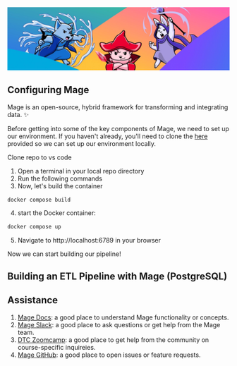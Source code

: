 <div>
<img src="https://github.com/mage-ai/assets/blob/main/mascots/mascots-shorter.jpeg?raw=true">
</div>

## Configuring Mage

Mage is an open-source, hybrid framework for transforming and integrating data. ✨

Before getting into some of the key components of Mage, we need to set up our environment. If you haven't already, you'll need to clone the [here](https://docs.mage.ai/introduction/overview) provided so we can set up our environment locally.

Clone repo to vs code
1. Open a terminal in your local repo directory
2. Run the following commands
3. Now, let's build the container
  ```bash
docker compose build
```

4. start the Docker container:
```bash
docker compose up
```
5. Navigate to http://localhost:6789 in your browser

Now we can start building our pipeline!

## Building an ETL Pipeline with Mage (PostgreSQL)



## Assistance

1. [Mage Docs](https://docs.mage.ai/introduction/overview): a good place to understand Mage functionality or concepts.
2. [Mage Slack](https://www.mage.ai/chat): a good place to ask questions or get help from the Mage team.
3. [DTC Zoomcamp](https://github.com/DataTalksClub/data-engineering-zoomcamp/tree/main/week_2_workflow_orchestration): a good place to get help from the community on course-specific inquireies.
4. [Mage GitHub](https://github.com/mage-ai/mage-ai): a good place to open issues or feature requests.
